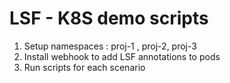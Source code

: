 # LSF - K8S demo scripts

1. Setup namespaces : proj-1 , proj-2, proj-3
2. Install webhook to add LSF annotations to pods
3. Run scripts for each scenario

